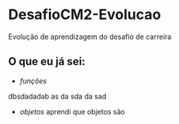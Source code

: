 # DesafioCM2-Evolucao
Evolução de aprendizagem do desafio de carreira

## O que eu já sei:
* *funções*

dbsdadadab as da sda da sad 
* *objetos* aprendi que objetos são
